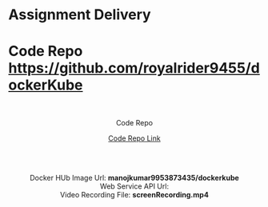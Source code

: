 # Assignment Delivery

# Code Repo https://github.com/royalrider9455/dockerKube



<a name="readme-top"></a>



<!-- PROJECT LOGO -->
<br />
<div align="center">
<p>Code Repo</p>
  <a href="https://github.com/royalrider9455/dockerKube">
    Code Repo Link
  </a>

  <p align="center">
    <br />
    <br />
    <div>Docker HUb Image Url: <b>manojkumar9953873435/dockerkube</b></div>    
    <div>Web Service API Url: <b><a href="http://34.95.82.102/"></a></b></div>    
    <div>Video Recording File: <b>screenRecording.mp4</b></div>

  </p>
</div>

